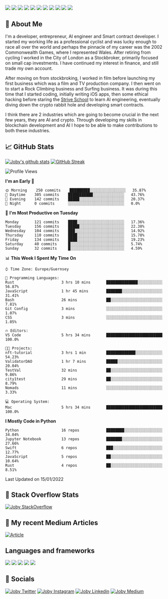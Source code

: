 ![](https://img.shields.io/badge/iOS-000000?style=for-the-badge&logo=ios&logoColor=white)
![](https://img.shields.io/badge/Python-3776AB?style=for-the-badge&logo=python&logoColor=white)
![](https://img.shields.io/badge/Swift-FA7343?style=for-the-badge&logo=swift&logoColor=white)
![](https://img.shields.io/badge/Bootstrap-563D7C?style=for-the-badge&logo=bootstrap&logoColor=white)
![](https://img.shields.io/badge/MongoDB-4EA94B?style=for-the-badge&logo=mongodb&logoColor=white)
![](https://img.shields.io/badge/Heroku-430098?style=for-the-badge&logo=heroku&logoColor=white)
[![](https://img.shields.io/badge/Stack_Overflow-FE7A16?style=for-the-badge&logo=stack-overflow&logoColor=white)](https://stackoverflow.com/users/7301801/joby)
[![](https://img.shields.io/badge/LinkedIn-0077B5?style=for-the-badge&logo=linkedin&logoColor=white)](https://www.linkedin.com/in/jobyi/)
[![](https://img.shields.io/badge/Twitter-1DA1F2?style=for-the-badge&logo=twitter&logoColor=white)](https://twitter.com/Jobyid)
[![](https://img.shields.io/badge/Instagram-E4405F?style=for-the-badge&logo=instagram&logoColor=white)](https://www.instagram.com/jobyid/)
[![](https://img.shields.io/badge/Medium-12100E?style=for-the-badge&logo=medium&logoColor=white)](https://jobyid.medium.com)

## &#x1f; About Me

I'm a developer, entrepreneur, AI engineer and Smart contract developer.
I started my working life as a professional cyclist and was lucky enough to race all over the world and perhaps the pinnacle of my career was the 2002 Commonwealth Games, where I represented Wales.
After retiring from cycling I worked in the City of London as a Stockbroker, primarily focused on small cap investments. I have continued my interest in finance, and still trade my own account.

After moving on from stockbroking, I worked in film before launching my first business which was a film and TV production company. I then went on to start a Rock Climbing business and Surfing business. It was during this time that I started coding, initially writing iOS apps, then some ethical hacking before staring the [Strive School](https://strive.school) to learn AI engineering, eventually diving down the crypto rabbit hole and developing smart contracts. 

I think there are 2 industries which are going to become crucial in the next few years, they are AI and crypto. Through developing my skills in blockchain development and AI I hope to be able to make contributions to both these industries. 

## &#x1f4c8; GitHub Stats

[![Joby's github stats](https://github-readme-stats.vercel.app/api?username=jobyid&count_private=true&show_icons=true&theme=radical)](https://github.com/anuraghazra/github-readme-stats) [![GitHub Streak](https://github-readme-streak-stats.herokuapp.com/?user=jobyid&theme=dark)](https://github.com/DenverCoder1/github-readme-streak-stats)

<!--START_SECTION:waka-->
![Profile Views](http://img.shields.io/badge/Profile%20Views-1-blue)

**I'm an Early 🐤** 

```text
🌞 Morning    250 commits    █████████░░░░░░░░░░░░░░░░   35.87% 
🌆 Daytime    305 commits    ███████████░░░░░░░░░░░░░░   43.76% 
🌃 Evening    142 commits    █████░░░░░░░░░░░░░░░░░░░░   20.37% 
🌙 Night      0 commits      ░░░░░░░░░░░░░░░░░░░░░░░░░   0.0%

```
📅 **I'm Most Productive on Tuesday** 

```text
Monday       121 commits    ████░░░░░░░░░░░░░░░░░░░░░   17.36% 
Tuesday      156 commits    █████░░░░░░░░░░░░░░░░░░░░   22.38% 
Wednesday    104 commits    ███░░░░░░░░░░░░░░░░░░░░░░   14.92% 
Thursday     110 commits    ████░░░░░░░░░░░░░░░░░░░░░   15.78% 
Friday       134 commits    ████░░░░░░░░░░░░░░░░░░░░░   19.23% 
Saturday     40 commits     █░░░░░░░░░░░░░░░░░░░░░░░░   5.74% 
Sunday       32 commits     █░░░░░░░░░░░░░░░░░░░░░░░░   4.59%

```


📊 **This Week I Spent My Time On** 

```text
⌚︎ Time Zone: Europe/Guernsey

💬 Programming Languages: 
Rust                     3 hrs 10 mins       ██████████████░░░░░░░░░░░   56.87% 
JavaScript               1 hr 45 mins        ███████░░░░░░░░░░░░░░░░░░   31.41% 
Bash                     26 mins             ██░░░░░░░░░░░░░░░░░░░░░░░   7.81% 
Git Config               3 mins              ░░░░░░░░░░░░░░░░░░░░░░░░░   1.07% 
CSS                      3 mins              ░░░░░░░░░░░░░░░░░░░░░░░░░   1.05%

🔥 Editors: 
VS Code                  5 hrs 34 mins       █████████████████████████   100.0%

🐱‍💻 Projects: 
nft-tutorial             3 hrs 1 min         █████████████░░░░░░░░░░░░   54.23% 
ValidatorDAO             1 hr 7 mins         █████░░░░░░░░░░░░░░░░░░░░   20.04% 
TestVal                  32 mins             ██░░░░░░░░░░░░░░░░░░░░░░░   9.86% 
city1test                29 mins             ██░░░░░░░░░░░░░░░░░░░░░░░   8.79% 
Nomads                   11 mins             ░░░░░░░░░░░░░░░░░░░░░░░░░   3.33%

💻 Operating System: 
Mac                      5 hrs 34 mins       █████████████████████████   100.0%

```

**I Mostly Code in Python** 

```text
Python                   16 repos            ████████░░░░░░░░░░░░░░░░░   34.04% 
Jupyter Notebook         13 repos            ███████░░░░░░░░░░░░░░░░░░   27.66% 
Swift                    6 repos             ███░░░░░░░░░░░░░░░░░░░░░░   12.77% 
JavaScript               5 repos             ██░░░░░░░░░░░░░░░░░░░░░░░   10.64% 
Rust                     4 repos             ██░░░░░░░░░░░░░░░░░░░░░░░   8.51%

```



 Last Updated on 15/01/2022
<!--END_SECTION:waka-->


## &#x1f; Stack Overflow Stats 

[![Joby StackOverflow](https://github-readme-stackoverflow.vercel.app/?userID=7301801&layout=compact)](https://stackoverflow.com/users/7301801/joby)


## &#x1f; My recent Medium Articles
[![Article](https://github-readme-medium-recent-article.vercel.app/medium/@jobyid/0)](https://jobyid.medium.com)
 

## Languages and frameworks
![](https://img.shields.io/badge/iOS-000000?style=for-the-badge&logo=ios&logoColor=white)
![](https://img.shields.io/badge/Python-3776AB?style=for-the-badge&logo=python&logoColor=white)
![](https://img.shields.io/badge/Swift-FA7343?style=for-the-badge&logo=swift&logoColor=white)
![](https://img.shields.io/badge/Bootstrap-563D7C?style=for-the-badge&logo=bootstrap&logoColor=white)
![](https://img.shields.io/badge/MongoDB-4EA94B?style=for-the-badge&logo=mongodb&logoColor=white)


## &#x1f; Socials 
[![Joby Twitter](https://img.shields.io/badge/Twitter-1DA1F2?style=for-the-badge&logo=twitter&logoColor=white)](https://twitter.com/jobyid)
[![Joby Instagram](https://img.shields.io/badge/Instagram-E4405F?style=for-the-badge&logo=instagram&logoColor=white)](https://instagram.com/jobyid)
[![Joby Linkedin](https://img.shields.io/badge/LinkedIn-0077B5?style=for-the-badge&logo=linkedin&logoColor=white)](https://www.linkedin.com/in/jobyi)
[![Joby Medium](https://img.shields.io/badge/Medium-12100E?style=for-the-badge&logo=medium&logoColor=white)](https://jobyid.medium.com)


